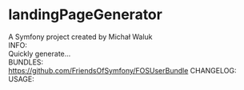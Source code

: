 landingPageGenerator
====================
A Symfony project created by Michał Waluk
<br>
INFO:<br>
Quickly generate...<br>
BUNDLES:<br>
https://github.com/FriendsOfSymfony/FOSUserBundle
CHANGELOG:<br>
USAGE:<br>